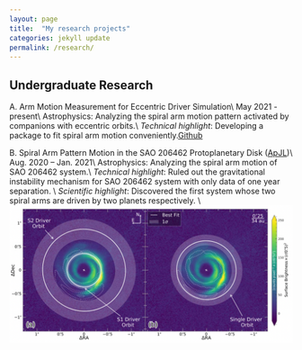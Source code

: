 ```yaml
---
layout: page
title:  "My research projects"
categories: jekyll update
permalink: /research/
---
```

## Undergraduate Research

A. Arm Motion Measurement for Eccentric Driver Simulation\\
May 2021 - present\\
Astrophysics: Analyzing the spiral arm motion pattern activated by companions with eccentric orbits.\\
_Technical highlight_: Developing a package to fit spiral arm motion conveniently.[Github]

B. Spiral Arm Pattern Motion in the SAO 206462 Protoplanetary Disk ([ApJL])\\
Aug. 2020 – Jan. 2021\\
Astrophysics: Analyzing the spiral arm motion of SAO 206462 system.\\
_Technical highlight_: Ruled out the gravitational instability mechanism for SAO 206462 system with only data of one year separation. \\
_Scientific highlight_: Discovered the first system whose two spiral arms are driven by two planets respectively. \\
![results](/assets/res2.png)









[ApJL]: https://iopscience.iop.org/article/10.3847/2041-8213/abd241/pdf
[Github]: https://github.com/wddlx/Spiral-arm-motion-calculator